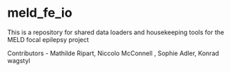 # meld_fe_io
This is a repository for shared data loaders and housekeeping tools for the MELD focal epilepsy project

Contributors - Mathilde Ripart, Niccolo McConnell , Sophie Adler, Konrad wagstyl
